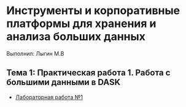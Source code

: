 # Инструменты и корпоративные платформы для хранения и анализа больших данных
Выполнил: Лыгин М.В

## Тема 1: Практическая работа 1. Работа с большими данными в DASK
- [Лабораторная работа №1](/Работа_№1.ipynb)
